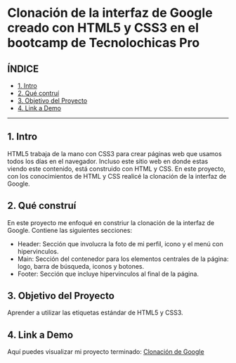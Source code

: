 # Clonación de la interfaz de Google creado con HTML5 y CSS3 en el bootcamp de Tecnolochicas Pro


## **ÍNDICE**

* [1. Intro](https://github.com/xiimeena/clonaciongoogle/blob/main/README.md#1-intro)
* [2. Qué contruí](https://github.com/xiimeena/clonaciongoogle/blob/main/README.md#2-qué-constru%C3%AD)
* [3. Objetivo del Proyecto](https://github.com/xiimeena/clonaciongoogle/blob/main/README.md#3-objetivo-del-proyecto)
* [4. Link a Demo](https://github.com/xiimeena/clonaciongoogle/blob/main/README.md#4-link-a-demo)

****

## 1. Intro
HTML5 trabaja de la mano con CSS3 para crear páginas web que usamos todos los días en el navegador. Incluso este sitio web en donde estas viendo este contenido, está construido con HTML y CSS. En este proyecto, con los conocimientos de HTML y CSS realicé la clonación de la interfaz de Google.

## 2. Qué construí
En este proyecto me enfoqué en constriur la clonación de la interfaz de Google.
Contiene las siguientes secciones:

* Header: Sección que involucra la foto de mi perfil, icono y el menú con hipervinculos.
* Main: Sección del contenedor para los elementos centrales de la página: logo, barra de búsqueda, iconos y botones.
* Footer: Sección que incluye hipervinculos al final de la página.

## 3. Objetivo del Proyecto
Aprender a utilizar las etiquetas estándar de HTML5 y CSS3.

## 4. Link a Demo
Aquí puedes visualizar mi proyecto terminado: [Clonación de Google](#)
